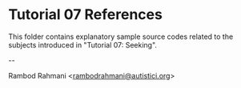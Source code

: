 # Tutorial 07 References

This folder contains explanatory sample source codes related to the subjects introduced in "Tutorial 07: Seeking".

--

Rambod Rahmani <<rambodrahmani@autistici.org>>
